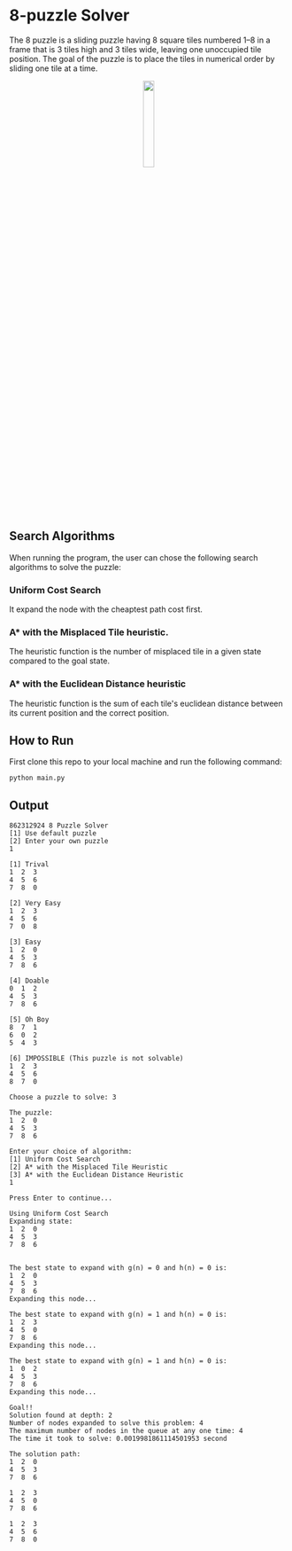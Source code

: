 # 8-puzzle Solver

The 8 puzzle is a sliding puzzle having 8 square tiles numbered 1–8 in a frame that is 3 tiles high and 3 tiles wide, leaving one unoccupied tile position. The goal of the puzzle is to place the tiles in numerical order by sliding one tile at a time.
<p align="center">
  <img width="20%"src="https://user-images.githubusercontent.com/55712285/220530459-9ec8c07e-8767-4b7d-bb16-23b7b20333cc.png">
</p>

## Search Algorithms
When running the program, the user can chose the following search algorithms to solve the puzzle:
### Uniform Cost Search
It expand the node with the cheaptest path cost first.
### A* with the Misplaced Tile heuristic.
The heuristic function is the number of misplaced tile in a given state compared to the goal state.
### A* with the Euclidean Distance heuristic
The heuristic function is the sum of each tile's euclidean distance between its current position and the correct position.

## How to Run
First clone this repo to your local machine and run the following command:
```
python main.py
```

## Output
```
862312924 8 Puzzle Solver
[1] Use default puzzle
[2] Enter your own puzzle
1

[1] Trival
1  2  3
4  5  6
7  8  0

[2] Very Easy
1  2  3
4  5  6
7  0  8

[3] Easy
1  2  0
4  5  3
7  8  6

[4] Doable
0  1  2
4  5  3
7  8  6

[5] Oh Boy
8  7  1
6  0  2
5  4  3

[6] IMPOSSIBLE (This puzzle is not solvable)
1  2  3
4  5  6
8  7  0

Choose a puzzle to solve: 3

The puzzle:
1  2  0
4  5  3
7  8  6

Enter your choice of algorithm:
[1] Uniform Cost Search
[2] A* with the Misplaced Tile Heuristic
[3] A* with the Euclidean Distance Heuristic
1

Press Enter to continue...

Using Uniform Cost Search
Expanding state:
1  2  0
4  5  3
7  8  6


The best state to expand with g(n) = 0 and h(n) = 0 is:
1  2  0
4  5  3
7  8  6
Expanding this node...

The best state to expand with g(n) = 1 and h(n) = 0 is:
1  2  3
4  5  0
7  8  6
Expanding this node...

The best state to expand with g(n) = 1 and h(n) = 0 is:
1  0  2
4  5  3
7  8  6
Expanding this node...

Goal!!
Solution found at depth: 2
Number of nodes expanded to solve this problem: 4
The maximum number of nodes in the queue at any one time: 4
The time it took to solve: 0.0019981861114501953 second

The solution path:
1  2  0
4  5  3
7  8  6

1  2  3
4  5  0
7  8  6

1  2  3
4  5  6
7  8  0
```
